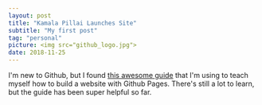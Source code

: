 ```yaml
---
layout: post
title: "Kamala Pillai Launches Site"
subtitle: "My first post"
tag: "personal"
picture: <img src="github_logo.jpg">
date: 2018-11-25
---
```


I'm new to Github, but I found [this awesome guide](http://jmcglone.com/guides/github-pages/) that I'm using to teach myself how to build a website with Github Pages. There's still a lot to learn, but the guide has been super helpful so far. 
